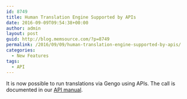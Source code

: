 ```yaml
---
id: 8749
title: Human Translation Engine Supported by APIs
date: 2016-09-09T09:54:38+00:00
author: admin
layout: post
guid: http://blog.memsource.com/?p=8749
permalink: /2016/09/09/human-translation-engine-supported-by-apis/
categories:
  - New Features
tags:
  - API
---
```

It is now possible to run translations via Gengo using APIs. The call is documented in our [API manual](http://wiki.memsource.com/wiki/Async_Translate_Settings_API_v2).